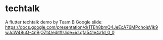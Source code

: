 # techtalk
A flutter techtalk demo by Team B 
Google slide: https://docs.google.com/presentation/d/1TEh8bmQ4JeEcA76MPchoisVjk9wJdW48uQ-4nBjOZt4/edit#slide=id.gfa541e4a1d_0_0
